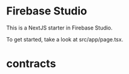 # Firebase Studio

This is a NextJS starter in Firebase Studio.

To get started, take a look at src/app/page.tsx.
# contracts
